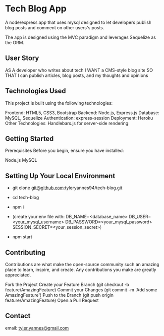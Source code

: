 # Tech Blog App

A node/express app that uses mysql designed to let developers publish blog posts and comment on other users's posts.

The app is designed using the MVC paradigm and leverages Sequelize as the ORM.

## User Story

AS A developer who writes about tech
I WANT a CMS-style blog site
SO THAT I can publish articles, blog posts, and my thoughts and opinions

## Technologies Used

This project is built using the following technologies:

Frontend: HTML5, CSS3, Bootstrap
Backend: Node.js, Express.js
Database: MySQL, Sequelize
Authentication: express-session
Deployment: Heroku
Other Technologies: Handlebars.js for server-side rendering

## Getting Started

Prerequisites
Before you begin, ensure you have installed:

Node.js
MySQL

## Setting Up Your Local Environment

- git clone git@github.com:tyleryannes94/tech-blog.git
- cd tech-blog
- npm i
- (create your env file with:
  DB_NAME=<database_name>
  DB_USER=<your_mysql_username>
  DB_PASSWORD=<your_mysql_password>
  SESSION_SECRET=<your_session_secret>)

- npm start

## Contributing

Contributions are what make the open-source community such an amazing place to learn, inspire, and create. Any contributions you make are greatly appreciated.

Fork the Project
Create your Feature Branch (git checkout -b feature/AmazingFeature)
Commit your Changes (git commit -m 'Add some AmazingFeature')
Push to the Branch (git push origin feature/AmazingFeature)
Open a Pull Request

## Contact

email: tyler.yannes@gmail.com
